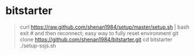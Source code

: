bitstarter
==========

> curl https://raw.github.com/shenan1984/setup/master/setup.sh | bash
> exit # and then reconnect; easy way to fully reset environment
> git clone https://github.com/shenan1984/bitstarter.git
> cd bitstarter
> ./setup-ssjs.sh
